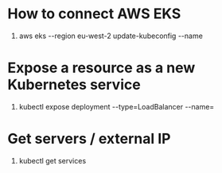 # How to connect AWS EKS
1. aws eks --region eu-west-2 update-kubeconfig --name <cluster-name>

# Expose a resource as a new Kubernetes service
1. kubectl expose deployment <name of deployment> --type=LoadBalancer --name=<name of service>

# Get servers / external IP
1. kubectl get services <service name>